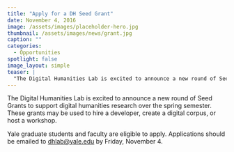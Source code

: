 ```yaml
---
title: "Apply for a DH Seed Grant"
date: November 4, 2016
image: /assets/images/placeholder-hero.jpg
thumbnail: /assets/images/news/grant.jpg
caption: ""
categories:
  - Opportunities
spotlight: false 
image_layout: simple
teaser: |
  "The Digital Humanities Lab is excited to announce a new round of Seed Grants to support digital humanities research over the spring semester. These grants may be used to hire a developer, create a..."
---
```


The Digital Humanities Lab is excited to announce a new round of Seed Grants to support digital humanities research over the spring semester. These grants may be used to hire a developer, create a digital corpus, or host a workshop.
     
Yale graduate students and faculty are eligible to apply. Applications should be emailed to [dhlab@yale.edu](mailto:dhlab@yale.edu) by Friday, November 4.